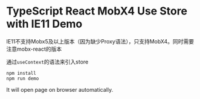 TypeScript React MobX4 Use Store with IE11 Demo
==========================

IE11不支持Mobx5及以上版本（因为缺少Proxy语法），只支持MobX4。同时需要注意mobx-react的版本

通过`useContext`的语法来引入store

```
npm install
npm run demo
```

It will open page on browser automatically.
